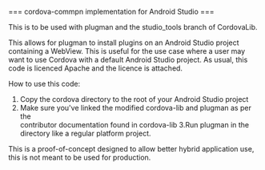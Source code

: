 === cordova-commpn implementation for Android Studio ===

This is to be used with plugman and the studio_tools branch of CordovaLib.

This allows for plugman to install plugins on an Android Studio project
containing a WebView.  This is useful for the use case where a user may want to
use Cordova with a default Android Studio project.  As usual, this code is licenced
Apache and the licence is attached.

How to use this code:

1. Copy the cordova directory to the root of your Android Studio project
2. Make sure you've linked the modified cordova-lib and plugman as per the  
contributor documentation found in cordova-lib
3.Run plugman in the directory like a regular platform project.

This is a proof-of-concept designed to allow better hybrid application use, this
is not meant to be used for production.
